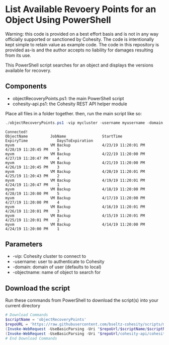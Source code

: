 # List Available Revoery Points for an Object Using PowerShell

Warning: this code is provided on a best effort basis and is not in any way officially supported or sanctioned by Cohesity. The code is intentionally kept simple to retain value as example code. The code in this repository is provided as-is and the author accepts no liability for damages resulting from its use.

This PowerShell script searches for an object and displays the versions available for recovery.

## Components

* objectRecoveryPoints.ps1: the main PowerShell script
* cohesity-api.ps1: the Cohesity REST API helper module

Place all files in a folder together. then, run the main script like so:

```powershell
./objectRecoveryPoints.ps1 -vip mycluster -username myusername -domain mydomain.net -objectname myvm
```

```text
Connected!
ObjectName          JobName                StartTime              ExpiryTime             DaysToExpiration
myvm                VM Backup              4/23/19 11:20:01 PM    4/28/19 11:20:45 PM    5
myvm                VM Backup              4/22/19 11:20:00 PM    4/27/19 11:20:47 PM    4
myvm                VM Backup              4/21/19 11:20:00 PM    4/26/19 11:20:45 PM    3
myvm                VM Backup              4/20/19 11:20:01 PM    4/25/19 11:20:43 PM    2
myvm                VM Backup              4/19/19 11:20:01 PM    4/24/19 11:20:47 PM    1
myvm                VM Backup              4/18/19 11:20:00 PM    4/28/19 11:20:00 PM    5
myvm                VM Backup              4/17/19 11:20:00 PM    4/27/19 11:20:00 PM    4
myvm                VM Backup              4/16/19 11:20:01 PM    4/26/19 11:20:01 PM    3
myvm                VM Backup              4/15/19 11:20:01 PM    4/25/19 11:20:01 PM    2
myvm                VM Backup              4/14/19 11:20:00 PM    4/24/19 11:20:00 PM    1
```

## Parameters

* -vip: Cohesity cluster to connect to
* -username: user to authenticate to Cohesity
* -domain: domain of user (defaults to local)
* -objectname: name of object to search for

## Download the script

Run these commands from PowerShell to download the script(s) into your current directory

```powershell
# Download Commands
$scriptName = 'objectRecoveryPoints'
$repoURL = 'https://raw.githubusercontent.com/bseltz-cohesity/scripts/master/powershell'
(Invoke-WebRequest -UseBasicParsing -Uri "$repoUrl/$scriptName/$scriptName.ps1").content | Out-File "$scriptName.ps1"; (Get-Content "$scriptName.ps1") | Set-Content "$scriptName.ps1"
(Invoke-WebRequest -UseBasicParsing -Uri "$repoUrl/cohesity-api/cohesity-api.ps1").content | Out-File cohesity-api.ps1; (Get-Content cohesity-api.ps1) | Set-Content cohesity-api.ps1
# End Download Commands
```
